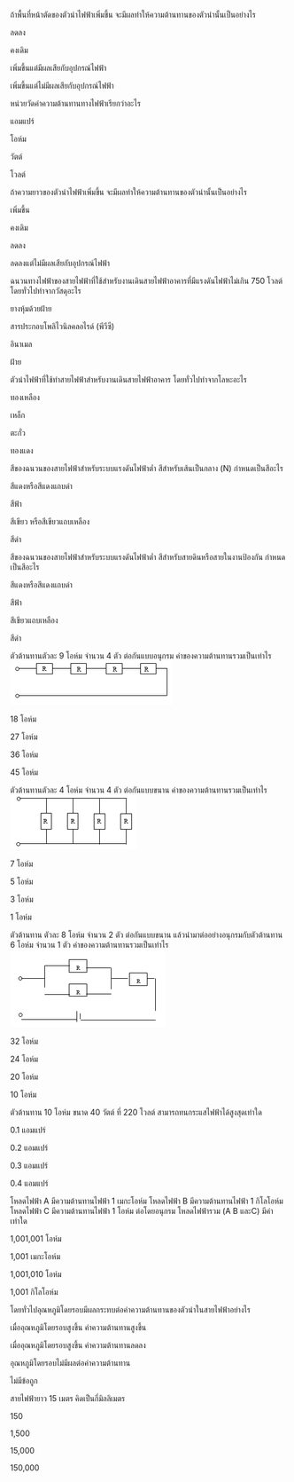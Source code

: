 <!--สมมติว่าเริ่มไฟล์เป็นบรรทัดแรก -->
<!--!#@ Code: TSS04415001L1-2 -->
<!--!#@ Title: คุณสมบัติของสายไฟฟ้า (Cable) ตัวนำแท่ง (Bus bar) ตัวต้านทาน และตัวเหนี่ยวนำ -->
<!--!#@ Subject: ช่างไฟฟ้าภายในอาคาร ระดับ 1 -->
<!--!#@ Desc: -->
<!--!#@ Q1 -->
ถ้าพื้นที่หน้าตัดของตัวนำไฟฟ้าเพิ่มขึ้น จะมีผลทำให้ความต้านทานของตัวนำนั้นเป็นอย่างไร
<!--!#@ C* -->  
ลดลง 
<!--!#@ C -->  
คงเดิม  
<!--!#@ C -->
เพิ่มขึ้นแต่มีผลเสียกับอุปกรณ์ไฟฟ้า   
<!--!#@ C -->
เพิ่มขึ้นแต่ไม่มีผลเสียกับอุปกรณ์ไฟฟ้า

<!--!#@ Q2 -->
หน่วยวัดค่าความต้านทานทางไฟฟ้าเรียกว่าอะไร   
<!--!#@ C -->
แอมแปร์
<!--!#@ C* -->  
โอห์ม   
<!--!#@ C -->
วัตต์  
<!--!#@ C -->
โวลต์

<!--!#@ Q3 no random -->
ถ้าความยาวของตัวนำไฟฟ้าเพิ่มขึ้น จะมีผลทำให้ความต้านทานของตัวนำนั้นเป็นอย่างไร   
<!--!#@ C* -->
เพิ่มขึ้น 
<!--!#@ C -->  
คงเดิม
<!--!#@ C -->  
ลดลง  
<!--!#@ C -->
ลดลงแต่ไม่มีผลเสียกับอุปกรณ์ไฟฟ้า

<!--!#@ Q4 -->
ฉนวนทางไฟฟ้าของสายไฟฟ้าที่ใช้สำหรับงานเดินสายไฟฟ้าอาคารที่มีแรงดันไฟฟ้าไม่เกิน 750 โวลต์ โดยทั่วไปทำจากวัสดุอะไร   
<!--!#@ C -->
ยางหุ้มด้วยฝ้าย   
<!--!#@ C* --> 
สารประกอบโพลิไวนิลคลอไรด์ (พีวีซี)
<!--!#@ C -->  
อินาเมล    
<!--!#@ C -->
ฝ้าย

<!--!#@ Q5 -->
ตัวนำไฟฟ้าที่ใช้ทำสายไฟฟ้าสำหรับงานเดินสายไฟฟ้าอาคาร โดยทั่วไปทำจากโลหะอะไร  
<!--!#@ C -->
ทองเหลือง	  
<!--!#@ C -->
เหล็ก 
<!--!#@ C -->  
ตะกั่ว    
<!--!#@ C* -->
ทองแดง  

<!--!#@ Q6 -->
สีของฉนวนของสายไฟฟ้าสำหรับระบบแรงดันไฟฟ้าต่ำ สีสำหรับเส้นเป็นกลาง (N) กำหนดเป็นสีอะไร
<!--!#@ C -->  
สีแดงหรือสีแดงแถบดำ 
<!--!#@ C* -->  
สีฟ้า  
<!--!#@ C -->
สีเขียว หรือสีเขียวแถบเหลือง   
<!--!#@ C -->
สีดำ

<!--!#@ Q7 -->
สีของฉนวนของสายไฟฟ้าสำหรับระบบแรงดันไฟฟ้าต่ำ สีสำหรับสายดินหรือสายในงานป้องกัน กำหนดเป็นสีอะไร   
<!--!#@ C -->
สีแดงหรือสีแดงแถบดำ
<!--!#@ C -->  
สีฟ้า   
<!--!#@ C* -->
สีเขียวแถบเหลือง  
<!--!#@ C -->
สีดำ

<!--!#@ Q8 -->
ตัวต้านทานตัวละ 9 โอห์ม จำนวน 4 ตัว ต่อกันแบบอนุกรม ค่าของความต้านทานรวมเป็นเท่าไร   
![ภาพ 1](imgs/q008img1.png)
<!--!#@ C -->  
18 โอห์ม 
<!--!#@ C -->  
27 โอห์ม
<!--!#@ C* -->  
36 โอห์ม  
<!--!#@ C -->
45 โอห์ม

<!--!#@ Q9 -->
ตัวต้านทานตัวละ 4 โอห์ม จำนวน 4 ตัว ต่อกันแบบขนาน ค่าของความต้านทานรวมเป็นเท่าไร   
![ภาพ 1](imgs/q009img1.png)
<!--!#@ C -->  
7 โอห์ม   
<!--!#@ C --> 
5 โอห์ม
<!--!#@ C -->  
3 โอห์ม    
<!--!#@ C* -->
1 โอห์ม

<!--!#@ Q10 -->
ตัวต้านทาน ตัวละ 8 โอห์ม จำนวน 2 ตัว ต่อกันแบบขนาน แล้วนำมาต่ออย่างอนุกรมกับตัวต้านทาน 6 โอห์ม จำนวน 1 ตัว ค่าของความต้านทานรวมเป็นเท่าไร  
![ภาพ 1](imgs/q010img1.png)
<!--!#@ C -->  
32 โอห์ม  
<!--!#@ C -->
24 โอห์ม 
<!--!#@ C -->  
20 โอห์ม    
<!--!#@ C* -->
10 โอห์ม

<!--!#@ Q11 -->
ตัวต้านทาน 10 โอห์ม ขนาด 40 วัตต์ ที่ 220 โวลต์ สามารถทนกระแสไฟฟ้าได้สูงสุดเท่าใด
<!--!#@ C -->  
0.1 แอมแปร์	 
<!--!#@ C* -->
0.2 แอมแปร์  
<!--!#@ C -->
0.3 แอมแปร์	   
<!--!#@ C -->
0.4 แอมแปร์

<!--!#@ Q12 -->
โหลดไฟฟ้า A มีความต้านทานไฟฟ้า 1 เมกะโอห์ม โหลดไฟฟ้า B มีความต้านทานไฟฟ้า 1 กิโลโอห์ม โหลดไฟฟ้า C มีความต้านทานไฟฟ้า 1 โอห์ม ต่อโดยอนุกรม โหลดไฟฟ้ารวม (A B และC) มีค่าเท่าใด   
<!--!#@ C* -->
1,001,001 โอห์ม
<!--!#@ C -->  
1,001 เมกะโอห์ม   
<!--!#@ C -->
1,001,010 โอห์ม  
<!--!#@ C -->
1,001 กิโลโอห์ม

<!--!#@ Q13 no random -->
โดยทั่วไปอุณหภูมิโดยรอบมีผลกระทบต่อค่าความต้านทานของตัวนำในสายไฟฟ้าอย่างไร    
<!--!#@ C* -->
เมื่ออุณหภูมิโดยรอบสูงขึ้น ค่าความต้านทานสูงขึ้น  
<!--!#@ C --> 
เมื่ออุณหภูมิโดยรอบสูงขึ้น ค่าความต้านทานลดลง 
<!--!#@ C -->  
อุณหภูมิโดยรอบไม่มีผลต่อค่าความต้านทาน  
<!--!#@ C -->
ไม่มีข้อถูก

<!--!#@ Q14 -->
สายไฟฟ้ายาว 15 เมตร คิดเป็นกี่มิลลิเมตร   
<!--!#@ C -->
150   
<!--!#@ C --> 
1,500
<!--!#@ C* -->  
15,000    
<!--!#@ C -->
150,000